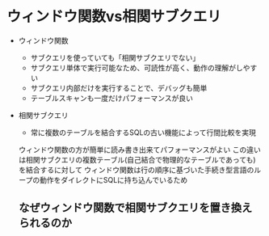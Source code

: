# ウィンドウ関数vs相関サブクエリ
- ウィンドウ関数
  - サブクエリを使っていても「相関サブクエリでない」
  - サブクエリ単体で実行可能なため、可読性が高く、動作の理解がしやすい
  - サブクエリ内部だけを実行することで、デバッグも簡単
  - テーブルスキャンも一度だけパフォーマンスが良い
- 相関サブクエリ
  - 常に複数のテーブルを結合するSQLの古い機能によって行間比較を実現
 
  ウィンドウ関数の方が簡単に読み書き出来てパフォーマンスがよい
  この違いは相関サブクエリの複数テーブル(自己結合で物理的なテーブルであっても)を結合するに対して
  ウィンドウ関数は行の順序に基づいた手続き型言語のループの動作をダイレクトにSQLに持ち込んでいるため

  ## なぜウィンドウ関数で相関サブクエリを置き換えられるのか
  
